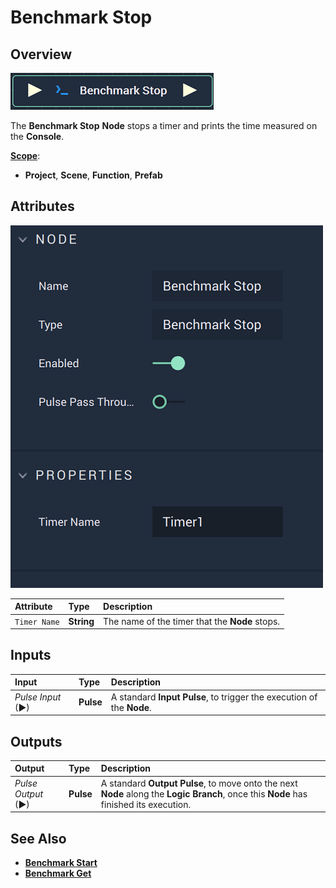 # Benchmark Stop

## Overview

![The Benchmark Stop Node.](../../.gitbook/assets/benchmarkstopnode.png)

The **Benchmark Stop** **Node** stops a timer and prints the time measured on the **Console**.

[**Scope**](../overview.md#scopes):
*  **Project**, **Scene**, **Function**, **Prefab**

## Attributes

![The Benchmark Stop Node Attributes.](../../.gitbook/assets/benchmarkstopattributes.png)

| Attribute | Type | Description |
| :--- | :--- | :--- |
| `Timer Name` | **String** | The name of the timer that the **Node** stops. |

## Inputs

| Input | Type | Description |
| :--- | :--- | :--- |
| _Pulse Input_ \(►\) | **Pulse** | A standard **Input Pulse**, to trigger the execution of the **Node**. |

## Outputs

| Output | Type | Description |
| :--- | :--- | :--- |
| _Pulse Output_ \(►\) | **Pulse** | A standard **Output Pulse**, to move onto the next **Node** along the **Logic Branch**, once this **Node** has finished its execution. |

## See Also

* [**Benchmark Start**](benchmark-start.md)
* [**Benchmark Get**](benchmark-get.md)

